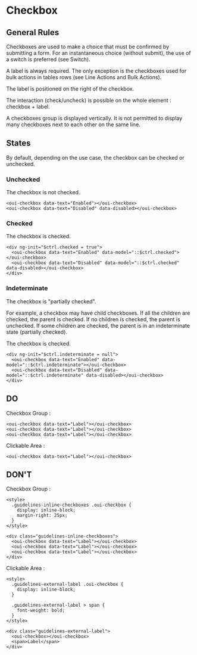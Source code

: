 # Checkbox

## General Rules

Checkboxes are used to make a choice that must be confirmed by submitting a form. For an instantaneous choice (without submit), the use of a switch is preferred (see Switch).

A label is always required. The only exception is the checkboxes used for bulk actions in tables rows (see Line Actions and Bulk Actions).

The label is positioned on the right of the checkbox.

The interaction (check/uncheck) is possible on the whole element : checkbox + label.

A checkboxes group is displayed vertically. It is not permitted to display many checkboxes next to each other on the same line.

## States

By default, depending on the use case, the checkbox can be checked or unchecked.

### Unchecked

The checkbox is not checked.

```html:preview
<oui-checkbox data-text="Enabled"></oui-checkbox>
<oui-checkbox data-text="Disabled" data-disabled></oui-checkbox>
```

### Checked

The checkbox is checked.

```html:preview
<div ng-init="$ctrl.checked = true">
  <oui-checkbox data-text="Enabled" data-model="::$ctrl.checked"></oui-checkbox>
  <oui-checkbox data-text="Disabled" data-model="::$ctrl.checked" data-disabled></oui-checkbox>
</div>
```

### Indeterminate

The checkbox is "partially checked".

For example, a checkbox may have child checkboxes. If all the children are checked, the parent is checked. If no children is checked, the parent is unchecked. If some children are checked, the parent is in an indeterminate state (partially checked).

The checkbox is checked.

```html:preview
<div ng-init="$ctrl.indeterminate = null">
  <oui-checkbox data-text="Enabled" data-model="::$ctrl.indeterminate"></oui-checkbox>
  <oui-checkbox data-text="Disabled" data-model="::$ctrl.indeterminate" data-disabled></oui-checkbox>
</div>
```

## DO

Checkbox Group :

```html:preview
<oui-checkbox data-text="Label"></oui-checkbox>
<oui-checkbox data-text="Label"></oui-checkbox>
<oui-checkbox data-text="Label"></oui-checkbox>
```

Clickable Area :

```html:preview
<oui-checkbox data-text="Label"></oui-checkbox>
```

## DON'T

Checkbox Group :

```html:preview
<style>
  .guidelines-inline-checkboxes .oui-checkbox {
    display: inline-block;
    margin-right: 25px;
  }
</style>

<div class="guidelines-inline-checkboxes">
  <oui-checkbox data-text="Label"></oui-checkbox>
  <oui-checkbox data-text="Label"></oui-checkbox>
  <oui-checkbox data-text="Label"></oui-checkbox>
</div>
```

Clickable Area :

```html:preview
<style>
  .guidelines-external-label .oui-checkbox {
    display: inline-block;
  }

  .guidelines-external-label > span {
    font-weight: bold;
  }
</style>

<div class="guidelines-external-label">
  <oui-checkbox></oui-checkbox>
  <span>Label</span>
</div>
```
